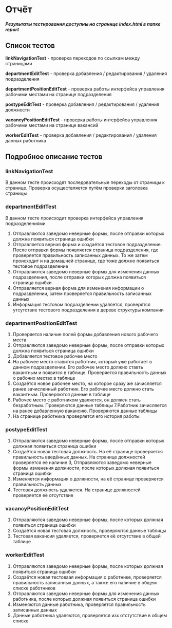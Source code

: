 # Отчёт

##### Результаты тестирования доступны на странице index.html в папке report

## Список тестов
**linkNavigationTest** - проверка переходов по ссылкам между страницами

**departmentEditTest** - проверка добавления / редактирования / удаления подразделения

**departmentPositionEditTest** - проверка работы интерфейса управления рабочими местами на странице подразделения

**postypeEditTest** - проверка добавления / редактирования / удаления должности

**vacancyPositionEditTest** - проверка работы интерфейса управления рабочими местами на странице вакансий

**workerEditTest** - проверка добавления / редактирования / удаления данных работника

## Подробное описание тестов
### linkNavigationTest
В данном тесте происходят последовательные переходы от страницы к странице. Проверка осуществляется путём проверки заголовка страницы
### departmentEditTest
В данном тесте происходит проверка интерфейса управления подразделениями
1. Отправляются заведомо неверные формы, после отправки которых должна появиться страница ошибки
2. Отправляется верная форма и создаётся тестовое подразделение. После отправки формы появляется страница подразделения, где проверяется правильность записанных данных. То же затем происходит и на домашней странице, где тоже должно появиться тестовое подразделение
3. Отправляются заведомо неверные формы для изменения данных подразделения, после отправки которых должна появиться страница ошибки
4. Отправляется верная форма для изменения информации о подразделении, затем проверяется правильность записанных данных
5. Информация тестовом подразделении удаляется, проверятся утсутствие тестового подразделения в дереве структуры компании

### departmentPositionEditTest
1. Проверяется наличие полей формы добавления нового рабочего места
2. Отправляются заведомо неверные формы, после отправки которых должна появиться страница ошибки
3. Добавляется тестовое рабочее место
4. На рабочее место ставится работник, который уже работает в данном подразделении. Его рабочее место должно ставть вакантным и появится в таблице. Проверяется правильность данных о рабочих местах в таблице
5. Создаётся новое рабочее место, на которое сразу же зачисляется ранее зачисленный работник. Его рабочее место должно стать вакантным. Проверяются данные в таблице
6. Рабочее место с работником удаляется, он должен стать безработным. Проверяются данные таблицы
7.Работник зачисляется на ранее добавленную вакансию. Проверяются данные таблицы
8. На странице работника проверяется его история работы
### postypeEditTest
1. Отправляются заведомо неверные формы, после отправки которых должная появиться страница ошибки
2. Создаётся новая тестовая должность. На её странице проверяется правильность введённых данных. На странице должностей проверяется её наличие
3, Отправляются заведомо неверные формы изменения должности, после которых должная появиться страница ошибки
4. Изменяется информация о должности, на её странице проверяется правильность данных
5. Тестовая должность удаляется. На странице должностей проверяется её отсутствие
### vacancyPositionEditTest
1. Отправляются заведомо неверные формы, после которых должная появиться страница ошибки
2. Создаётся новая тестовая должность, проверяются данные таблицы
3. Тестовая вакансия удаляется, проверяется её отсутствие в общей таблице
### workerEditTest
1. Отправляются заведомо неверные формы, после которых должная появиться страница ошибки
2. Создаётся новая тестоваая информация о работнике, проверяется правильность записанных данных, а также его наличие в общем списке работников
3. Отправляются заведомо неверные формы для изменения данных работника, после которых должная появиться страница ошибки
4. Изменяются данные работника, проверяется правильность записанных данных
5. Данные работника удаляются, проверяется изх отстутствие в общем списке

